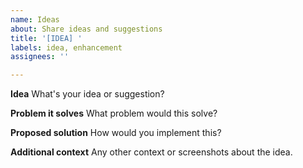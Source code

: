 ```yaml
---
name: Ideas
about: Share ideas and suggestions
title: '[IDEA] '
labels: idea, enhancement
assignees: ''

---
```


**Idea**
What's your idea or suggestion?

**Problem it solves**
What problem would this solve?

**Proposed solution**
How would you implement this?

**Additional context**
Any other context or screenshots about the idea.
